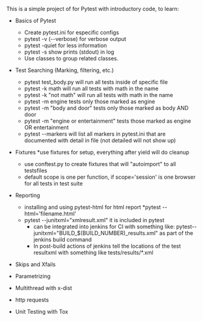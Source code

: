 This is a simple project of for Pytest with introductory code, to learn:

* Basics of Pytest
     * Create pytest.ini for especific configs
     * pytest -v (--verbose) for verbose output
     * pytest -quiet for less information
     * pytest -s show prints (stdout) in log
     * Use classes to group related classes.
     
* Test Searching (Marking, filtering, etc.)
     * pytest test_body.py will run all tests inside of specific file 
     * pytest -k math will run all tests with math in the name
     * pytest -k "not math" will run all tests with math in the name
     * pytest -m engine tests only those marked as engine
     * pytest -m "body and door" tests only those marked as body AND door
     * pytest -m "engine or entertainment"  tests those marked as engine OR entertainment
     * pytest --markers will list all markers in pytest.ini that are documented with detail in file (not detailed will not show up)
* Fixtures
    *use fixtures for setup, everything after yield will do cleanup
    * use conftest.py to create fixtures that will "autoimport" to all testsfiles
    * default scope is one per function, if scope='session' is one browser for all tests in test suite
* Reporting
    * installing and using pytest-html for html report
        *pytest --html='filename.html'
    * pytest --junitxml="xmlresult.xml" it is included in pytest
        * can be integrated into jenkins for CI with something like: pytest--junitxml="BUILD_$(BUILD_NUMBER)_results.xml" as part of the jenkins build command
        * In post-build actions of jenkins tell the locations of the test resultxml with something like tests/results/*.xml
* Skips and Xfails
    
* Parametrizing
* Multithread with x-dist
* http requests
* Unit Testing with Tox
